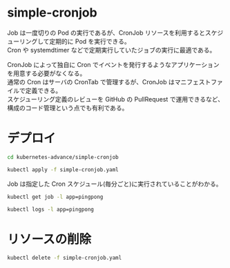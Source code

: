 # simple-cronjob

Job は一度切りの Pod の実行であるが、CronJob リソースを利用するとスケジューリングして定期的に Pod を実行できる。  
Cron や systemdtimer などで定期実行していたジョブの実行に最適である。

CronJob によって独自に Cron でイベントを発行するようなアプリケーションを用意する必要がなくなる。  
通常の Cron はサーバの CronTab で管理するが、CronJob はマニフェストファイルで定義できる。  
スケジューリング定義のレビューを GitHub の PullRequest で運用できるなど、構成のコード管理という点でも有利である。

# デプロイ

```bash
cd kubernetes-advance/simple-cronjob

kubectl apply -f simple-cronjob.yaml
```

Job は指定した Cron スケジュール(毎分ごと)に実行されていることがわかる。

```bash
kubectl get job -l app=pingpong
```

```bash
kubectl logs -l app=pingpong
```

# リソースの削除

```bash
kubectl delete -f simple-cronjob.yaml
```
